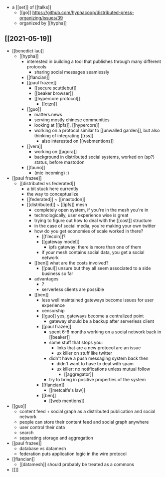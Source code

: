 - a [[set]] of [[talks]]
	- [[go]] https://github.com/hyphacoop/distributed-press-organizing/issues/39
	- organized by [[hypha]]

## [[2021-05-19]]
- [[benedict lau]]
	- [[hypha]]
		- interested in building a tool that publishes through many different protocols
			- sharing social messages seamlessly
		- [[flancian]]
		- [[paul frazee]]
			- [[secure scuttlebut]]
			- [[beaker browser]]
			- [[hypercore protocol]]
				- [[ctzn]]
		- [[guo]]
			- matters.news
			- serving mostly chinese communities
			- looking at [[ipfs]], [[hypercore]]
			- working on a protocol similar to [[unwalled garden]], but also thinking of integrating [[rss]]
				- also interested on [[webmentions]]
		- [[vera]]
			- working on [[agora]]
			- background in distributed social systems, worked on (sp?) status, before mastodon
		- [[fauno]]
			- (mic incoming) :)
- [[paul frazee]] 
	- [[distributed vs federated]]
		- a bit stuck here currently
		- the way to conceptualize
		- [[federated]] ~ [[mastodon]]
		- [[distributed]] ~ [[ipfs]] mesh
			- completely open system, if you're in the mesh you're in
			- technologically, user experience wise is great
			- trying to figure out how to deal with the [[cost]] structure
			- in the case of social media, you're making your own twitter
			- how do you get economies of scale worked in there?
				- [[filecoin]]?
				- [[gateway model]]
					- ipfs gateway: there is more than one of them
				- if your mesh contains social data, you get a social network
			- [[ben]] what are the costs involved?
				- [[paul]] unsure but they all seem associated to a side business so far
			- advantages
				- ?
				- serverless clients are possible
			- [[ben]]
				- less well maintained gateways become issues for user experience
				- censorship
				- [[guo]] yes, gateways become a centralized point
					- gateway should be a backup after serverless client
				- [[paul frazee]]
					- spent 6-8 months working on a social network back in [[beaker]]
					- some stuff that stops you:
						- links that are a new protocol are an issue
						- ux killer on stuff like twitter
					- didn't have a push messaging system back then
						- didn't want to have to deal with spam
						- ux killer: no notifications unless mutual follow
							- [[aggregator]]
					- try to bring in positive properties of the system
				- [[flancian]]
					- [[metcalfe's law]]
				- [[ben]]
					- [[web mentions]]
- [[guo]]
	- content feed + social graph as a distributed publication and social network
	- people can store their content feed and social graph anywhere
	- user control their data
	- search
	- separating storage and aggregation
- [[paul frazee]]
	- database vs datamesh
	- federation puts application logic in the wire protocol
- [[flancian]]
	- [[datamesh]] should probably be treated as a commons
- [[]]
		
	